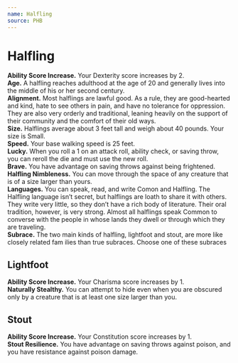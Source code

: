 ```yaml
---
name: Halfling
source: PHB
---
```

# Halfling

**Ability Score Increase.** Your Dexterity score
increases by 2.<br/>
**Age.** A halfling reaches adulthood at the age of
20 and generally lives into the middle of his or her
second century.<br/>
**Alignment.** Most halflings are lawful good. As a rule,
they are good-hearted and kind, hate to see others in
pain, and have no tolerance for oppression. They are
also very orderly and traditional, leaning heavily on
the support of their community and the comfort of
their old ways.<br/>
**Size.** Halflings average about 3 feet tall and weigh
about 40 pounds. Your size is Small.<br/>
**Speed.** Your base walking speed is 25 feet.<br/>
**Lucky.** When you roll a 1 on an attack roll, ability
check, or saving throw, you can reroll the die and must
use the new roll.<br/>
**Brave.** You have advantage on saving throws against
being frightened.<br/>
**Halfling Nimbleness.** You can move through the
space of any creature that is of a size larger than yours.<br/>
**Languages.** You can speak, read, and write Comon
and Halfling. The Halfling language isn’t secret, but
halflings are loath to share it with others. They write
very little, so they don’t have a rich body of literature.
Their oral tradition, however, is very strong. Almost all
halflings speak Common to converse with the people
in whose lands they dwell or through which they
are traveling.<br/>
**Subrace.** The two main kinds of halfling, lightfoot and
stout, are more like closely related fam ilies than true
subraces. Choose one of these subraces

## Lightfoot

**Ability Score Increase.** Your Charisma score
increases by 1.<br/>
**Naturally Stealthy.** You can attempt to hide even
when you are obscured only by a creature that is at least
one size larger than you.

## Stout

**Ability Score Increase.** Your Constitution score
increases by 1.<br/>
**Stout Resilience.** You have advantage on saving
throws against poison, and you have resistance
against poison damage.
